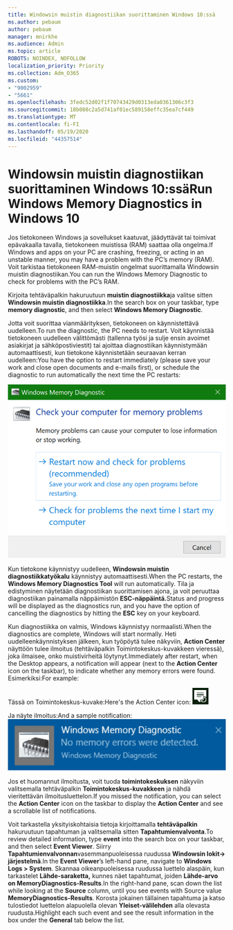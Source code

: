 ```yaml
---
title: Windowsin muistin diagnostiikan suorittaminen Windows 10:ssä
ms.author: pebaum
author: pebaum
manager: mnirkhe
ms.audience: Admin
ms.topic: article
ROBOTS: NOINDEX, NOFOLLOW
localization_priority: Priority
ms.collection: Adm_O365
ms.custom:
- "9002959"
- "5661"
ms.openlocfilehash: 3fedc52d02f1f70743429d0313eda0361306c3f3
ms.sourcegitcommit: 18b080c2a5d741af01ec589158effc35ea7cf449
ms.translationtype: MT
ms.contentlocale: fi-FI
ms.lasthandoff: 05/19/2020
ms.locfileid: "44357514"
---
```

# <a name="run-windows-memory-diagnostics-in-windows-10"></a><span data-ttu-id="97f72-102">Windowsin muistin diagnostiikan suorittaminen Windows 10:ssä</span><span class="sxs-lookup"><span data-stu-id="97f72-102">Run Windows Memory Diagnostics in Windows 10</span></span>

<span data-ttu-id="97f72-103">Jos tietokoneen Windows ja sovellukset kaatuvat, jäädyttävät tai toimivat epävakaalla tavalla, tietokoneen muistissa (RAM) saattaa olla ongelma.</span><span class="sxs-lookup"><span data-stu-id="97f72-103">If Windows and apps on your PC are crashing, freezing, or acting in an unstable manner, you may have a problem with the PC’s memory (RAM).</span></span> <span data-ttu-id="97f72-104">Voit tarkistaa tietokoneen RAM-muistin ongelmat suorittamalla Windowsin muistin diagnostiikan.</span><span class="sxs-lookup"><span data-stu-id="97f72-104">You can run the Windows Memory Diagnostic to check for problems with the PC’s RAM.</span></span>

<span data-ttu-id="97f72-105">Kirjoita tehtäväpalkin hakuruutuun **muistin diagnostiikka**ja valitse sitten **Windowsin muistin diagnostiikka**.</span><span class="sxs-lookup"><span data-stu-id="97f72-105">In the search box on your taskbar, type **memory diagnostic**, and then select **Windows Memory Diagnostic**.</span></span> 

<span data-ttu-id="97f72-106">Jotta voit suorittaa vianmäärityksen, tietokoneen on käynnistettävä uudelleen.</span><span class="sxs-lookup"><span data-stu-id="97f72-106">To run the diagnostic, the PC needs to restart.</span></span> <span data-ttu-id="97f72-107">Voit käynnistää tietokoneen uudelleen välittömästi (tallenna työsi ja sulje ensin avoimet asiakirjat ja sähköpostiviestit) tai ajoittaa diagnostiikan käynnistymään automaattisesti, kun tietokone käynnistetään seuraavan kerran uudelleen:</span><span class="sxs-lookup"><span data-stu-id="97f72-107">You have the option to restart immediately (please save your work and close open documents and e-mails first), or schedule the diagnostic to run automatically the next time the PC restarts:</span></span>

![Windowsin muistin diagnostiikka](media/windows-memory-diagnostic.png)

<span data-ttu-id="97f72-109">Kun tietokone käynnistyy uudelleen, **Windowsin muistin diagnostiikkatyökalu** käynnistyy automaattisesti.</span><span class="sxs-lookup"><span data-stu-id="97f72-109">When the PC restarts, the **Windows Memory Diagnostics Tool** will run automatically.</span></span> <span data-ttu-id="97f72-110">Tila ja edistyminen näytetään diagnostiikan suorittamisen ajona, ja voit peruuttaa diagnostiikan painamalla näppäimistön **ESC-näppäintä.**</span><span class="sxs-lookup"><span data-stu-id="97f72-110">Status and progress will be displayed as the diagnostics run, and you have the option of cancelling the diagnostics by hitting the **ESC** key on your keyboard.</span></span>

<span data-ttu-id="97f72-111">Kun diagnostiikka on valmis, Windows käynnistyy normaalisti.</span><span class="sxs-lookup"><span data-stu-id="97f72-111">When the diagnostics are complete, Windows will start normally.</span></span>
<span data-ttu-id="97f72-112">Heti uudelleenkäynnistyksen jälkeen, kun työpöytä tulee näkyviin, **Action Center** näyttöön tulee ilmoitus (tehtäväpalkin Toimintokeskus-kuvakkeen vieressä), joka ilmaisee, onko muistivirheitä löytynyt.</span><span class="sxs-lookup"><span data-stu-id="97f72-112">Immediately after restart, when the Desktop appears, a notification will appear (next to the **Action Center** icon on the taskbar), to indicate whether any memory errors were found.</span></span> <span data-ttu-id="97f72-113">Esimerkiksi:</span><span class="sxs-lookup"><span data-stu-id="97f72-113">For example:</span></span>

<span data-ttu-id="97f72-114">Tässä on Toimintokeskus-kuvake:</span><span class="sxs-lookup"><span data-stu-id="97f72-114">Here's the Action Center icon:</span></span> ![Toimintokeskuksen kuvake](media/action-center-icon.png) 

<span data-ttu-id="97f72-116">Ja näyte ilmoitus:</span><span class="sxs-lookup"><span data-stu-id="97f72-116">And a sample notification:</span></span> ![Ei muistivirheitä](media/no-memory-errors.png)

<span data-ttu-id="97f72-118">Jos et huomannut ilmoitusta, voit tuoda **toimintokeskuksen** näkyviin valitsemalla tehtäväpalkin **Toimintokeskus-kuvakkeen** ja nähdä vieritettävän ilmoitusluettelon.</span><span class="sxs-lookup"><span data-stu-id="97f72-118">If you missed the notification, you can select the **Action Center** icon  on the taskbar to display the **Action Center** and see a scrollable list of notifications.</span></span>

<span data-ttu-id="97f72-119">Voit tarkastella yksityiskohtaisia tietoja kirjoittamalla **tehtäväpalkin** hakuruutuun tapahtuman ja valitsemalla sitten **Tapahtumienvalvonta**.</span><span class="sxs-lookup"><span data-stu-id="97f72-119">To review detailed information, type **event** into the search box on your taskbar, and then select **Event Viewer**.</span></span> <span data-ttu-id="97f72-120">Siirry **Tapahtumienvalvonnan**vasemmanpuoleisessa ruudussa **Windowsin lokit-> järjestelmä**.</span><span class="sxs-lookup"><span data-stu-id="97f72-120">In the **Event Viewer**’s left-hand pane, navigate to **Windows Logs > System**.</span></span> <span data-ttu-id="97f72-121">Skannaa oikeanpuoleisessa ruudussa luettelo alaspäin, kun tarkastelet **Lähde-saraketta,** kunnes näet tapahtumat, joiden **Lähde-arvo on MemoryDiagnostics-Results**.</span><span class="sxs-lookup"><span data-stu-id="97f72-121">In the right-hand pane, scan down the list while looking at the **Source** column, until you see events with Source value **MemoryDiagnostics-Results**.</span></span> <span data-ttu-id="97f72-122">Korosta jokainen tällainen tapahtuma ja katso tulostiedot luettelon alapuolella olevan **Yleiset-välilehden** alla olevasta ruudusta.</span><span class="sxs-lookup"><span data-stu-id="97f72-122">Highlight each such event and see the result information in the box under the **General** tab below the list.</span></span>

